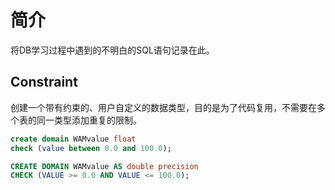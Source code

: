 # 简介
将DB学习过程中遇到的不明白的SQL语句记录在此。

## Constraint
创建一个带有约束的、用户自定义的数据类型，目的是为了代码复用，不需要在多个表的同一类型添加重复的限制。
```sql
create domain WAMvalue float
check (value between 0.0 and 100.0);

CREATE DOMAIN WAMvalue AS double precision
CHECK (VALUE >= 0.0 AND VALUE <= 100.0);
``` 